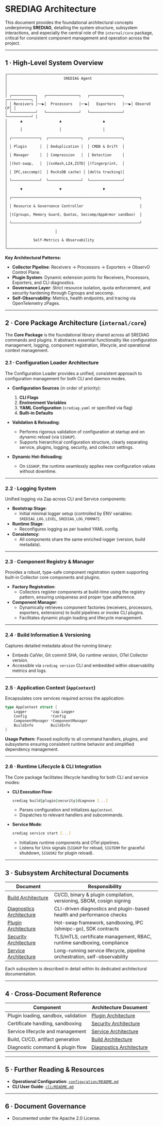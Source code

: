 # SREDIAG Architecture

This document provides the foundational architectural concepts underpinning **SREDIAG**, detailing the system structure, subsystem interactions, and especially the central role of the `internal/core` package, critical for consistent component management and operation across the project.

---

## 1 · High-Level System Overview

```ascii
┌───────────────────────────────────────────────────────────────────────┐
│                          SREDIAG Agent                                │
│                                                                       │
│ ┌───────────┐   ┌───────────────┐   ┌───────────────┐   ┌───────────┐ │
│ │ Receivers │──▶│  Processors   │──▶│   Exporters   │──▶│ ObservO CP│ │
│ └───────────┘   └───────────────┘   └───────────────┘   └───────────┘ │
│      ▲                 ▲                   ▲                          │
│      │                 │                   │                          │
│ ┌─────────────┐  ┌───────────────┐  ┌───────────────┐                 │
│ │ Plugin      │  │ Deduplication │  │ CMDB & Drift  │                 │
│ │ Manager     │  │ Compression   │  │ Detection     │                 │
│ │(hot-swap,   │  │(xxHash,LZ4,ZSTD│ │(fingerprint,  │                 │
│ │ IPC,seccomp)│  │ RocksDB cache) │ │delta tracking)│                 │
│ └─────────────┘  └───────────────┘  └───────────────┘                 │
│      ▼                 ▼                   ▼                          │
│ ┌───────────────────────────────────────────────────────────┐         │
│ │ Resource & Governance Controller                          │         │
│ │(Cgroups, Memory Guard, Quotas, Seccomp/AppArmor sandbox)  │         │
│ └───────────────────────────────────────────────────────────┘         │
│                      │                                                │
│            Self-Metrics & Observability                               │
└───────────────────────────────────────────────────────────────────────┘
```

**Key Architectural Patterns:**

- **Collector Pipeline**: Receivers → Processors → Exporters → ObservO Control Plane.
- **Plugin System**: Dynamic extension points for Receivers, Processors, Exporters, and CLI diagnostics.
- **Governance Layer**: Strict resource isolation, quota enforcement, and security hardening through Cgroups and seccomp.
- **Self-Observability**: Metrics, health endpoints, and tracing via OpenTelemetry zPages.

---

## 2 · Core Package Architecture (`internal/core`)

The **Core Package** is the foundational library shared across all SREDIAG commands and plugins. It abstracts essential functionality like configuration management, logging, component registration, lifecycle, and operational context management.

### 2.1 · Configuration Loader Architecture

The Configuration Loader provides a unified, consistent approach to configuration management for both CLI and daemon modes.

- **Configuration Sources** (in order of priority):
  1. **CLI Flags**
  2. **Environment Variables**
  3. **YAML Configuration** (`srediag.yaml` or specified via flag)
  4. **Built-in Defaults**

- **Validation & Reloading**:
  - Performs rigorous validation of configuration at startup and on dynamic reload (via `SIGHUP`).
  - Supports hierarchical configuration structure, clearly separating service, plugins, logging, security, and collector settings.

- **Dynamic Hot-Reloading**:
  - On `SIGHUP`, the runtime seamlessly applies new configuration values without downtime.

---

### 2.2 · Logging System

Unified logging via Zap across CLI and Service components:

- **Bootstrap Stage**:
  - Initial minimal logger setup (controlled by ENV variables: `SREDIAG_LOG_LEVEL`, `SREDIAG_LOG_FORMAT`).
- **Runtime Stage**:
  - Reconfigures logging as per loaded YAML config.
- **Consistency**:
  - All components share the same enriched logger (version, build metadata).

---

### 2.3 · Component Registry & Manager

Provides a robust, type-safe component registration system supporting built-in Collector core components and plugins.

- **Factory Registration**:
  - Collectors register components at build-time using the registry pattern, ensuring uniqueness and proper type adherence.
- **Component Manager**:
  - Dynamically retrieves component factories (receivers, processors, exporters, extensions) to build pipelines or invoke CLI plugins.
  - Facilitates dynamic plugin loading and lifecycle management.

---

### 2.4 · Build Information & Versioning

Captures detailed metadata about the running binary:

- Embeds CalVer, Git commit SHA, Go runtime version, OTel Collector version.
- Accessible via `srediag version` CLI and embedded within observability metrics and logs.

---

### 2.5 · Application Context (`AppContext`)

Encapsulates core services required across the application:

```go
type AppContext struct {
    Logger           *zap.Logger
    Config           *Config
    ComponentManager *ComponentManager
    BuildInfo        BuildInfo
}
```

**Usage Pattern**: Passed explicitly to all command handlers, plugins, and subsystems ensuring consistent runtime behavior and simplified dependency management.

---

### 2.6 · Runtime Lifecycle & CLI Integration

The Core package facilitates lifecycle handling for both CLI and service modes:

- **CLI Execution Flow**:

  ```bash
  srediag build|plugin|security|diagnose [...]
  ```

  - Parses configuration and initializes `AppContext`.
  - Dispatches to relevant handlers and subcommands.

- **Service Mode**:

  ```bash
  srediag service start [...]
  ```

  - Initializes runtime components and OTel pipelines.
  - Listens for Unix signals (`SIGHUP` for reload, `SIGTERM` for graceful shutdown, `SIGUSR2` for plugin reload).

---

## 3 · Subsystem Architectural Documents

| Document                              | Responsibility                                                   |
|---------------------------------------|------------------------------------------------------------------|
| [Build Architecture](build.md)        | CI/CD, binary & plugin compilation, versioning, SBOM, cosign signing |
| [Diagnostics Architecture](diagnose.md)| CLI-driven diagnostics and plugin-based health and performance checks |
| [Plugin Architecture](plugin.md)      | Hot-swap framework, sandboxing, IPC (shmipc-go), SDK contracts    |
| [Security Architecture](security.md)  | TLS/mTLS, certificate management, RBAC, runtime sandboxing, compliance |
| [Service Architecture](service.md)    | Long-running service lifecycle, pipeline orchestration, self-observability |

Each subsystem is described in detail within its dedicated architectural documentation.

---

## 4 · Cross-Document Reference

| Component                           | Architecture Document               |
|-------------------------------------|-------------------------------------|
| Plugin loading, sandbox, validation | [Plugin Architecture](plugin.md)    |
| Certificate handling, sandboxing    | [Security Architecture](security.md)|
| Service lifecycle and management    | [Service Architecture](service.md)  |
| Build, CI/CD, artifact generation   | [Build Architecture](build.md)      |
| Diagnostic command & plugin flow    | [Diagnostics Architecture](diagnose.md) |

---

## 5 · Further Reading & Resources

- **Operational Configuration**: [`configuration/README.md`](../configuration/README.md)  
- **CLI User Guide**: [`cli/README.md`](../cli/README.md)  

---

## 6 · Document Governance

- Documented under the Apache 2.0 License.  

